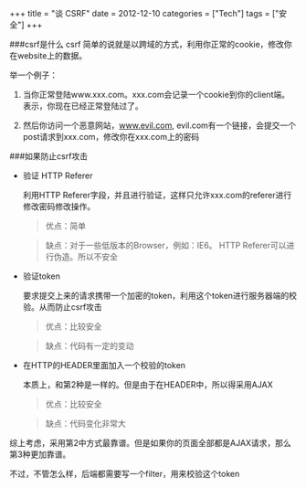 +++
title = "谈 CSRF"
date = 2012-12-10
categories = ["Tech"]
tags = ["安全"]
+++

###csrf是什么
csrf 简单的说就是以跨域的方式，利用你正常的cookie，修改你在website上的数据。

举一个例子：

1. 当你正常登陆www.xxx.com。xxx.com会记录一个cookie到你的client端。表示，你现在已经正常登陆过了。

2. 然后你访问一个恶意网站，www.evil.com, evil.com有一个链接，会提交一个post请求到xxx.com，修改你在xxx.com上的密码

###如果防止csrf攻击

- 验证 HTTP Referer
  
  利用HTTP Referer字段，并且进行验证，这样只允许xxx.com的referer进行修改密码修改操作。

   > 优点：简单

   > 缺点：对于一些低版本的Browser，例如：IE6。 HTTP Referer可以进行伪造。所以不安全

- 验证token
  
  要求提交上来的请求携带一个加密的token，利用这个token进行服务器端的校验。从而防止csrf攻击

   > 优点：比较安全

   > 缺点：代码有一定的变动

- 在HTTP的HEADER里面加入一个校验的token

   本质上，和第2种是一样的。但是由于在HEADER中，所以得采用AJAX
 
   > 优点：比较安全

   > 缺点：代码变化非常大


综上考虑，采用第2中方式最靠谱。但是如果你的页面全部都是AJAX请求，那么第3种更加靠谱。

不过，不管怎么样，后端都需要写一个filter，用来校验这个token


   
